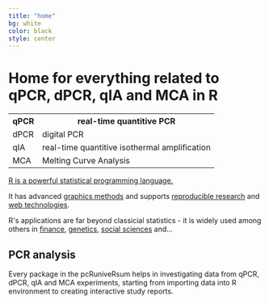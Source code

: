 ```yaml
---
title: "home"
bg: white
color: black
style: center
---
```


# Home for everything related to qPCR, dPCR, qIA and MCA in R


<table class="center">
  <tr>
    <th>qPCR</th>
    <th>real-time quantitive PCR</th>
  </tr>
  <tr>
    <td>dPCR</td>
    <td>digital PCR</td>
  </tr>
  <tr>
    <td>qIA</td>
    <td>real-time quantitive isothermal amplification</td>
  </tr>
  <tr>
    <td>MCA</td>
    <td>Melting Curve Analysis</td>
  </tr>
</table>


[R is a powerful statistical programming language.](https://cran.r-project.org/) 

It has advanced [graphics methods](https://cran.r-project.org/web/views/Graphics.html) and supports [reproducible research](https://cran.r-project.org/web/views/ReproducibleResearch.html) and [web technologies](https://cran.r-project.org/web/views/WebTechnologies.html).

R's applications are far beyond classicial statistics - it is widely used among others in [finance](https://cran.r-project.org/web/views/Finance.html), [genetics](https://cran.r-project.org/web/views/Genetics.html), [social sciences](https://cran.r-project.org/web/views/SocialSciences.html) and...

## PCR analysis

Every package in the pcRuniveRsum helps in investigating data from qPCR, dPCR, qIA and MCA experiments, starting from importing data into R environment to creating interactive study reports.







